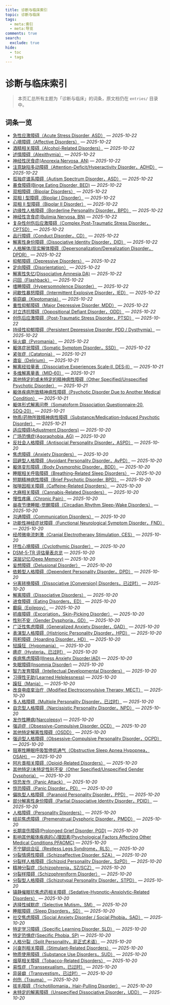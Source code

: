 ```yaml
---
title: 诊断与临床索引
topic: 诊断与临床
tags:
  - meta:索引
  - meta:导览
comments: true
search:
  exclude: true
hide:
  - toc
  - tags
---
```


# 诊断与临床索引

> 本页汇总所有主题为「诊断与临床」的词条，原文档仍在 `entries/` 目录中。

## 词条一览

- [急性应激障碍（Acute Stress Disorder, ASD）](../entries/Acute-Stress-Disorder-ASD.md) — *2025-10-22*
- [心境障碍（Affective Disorders）](../entries/Affective-Disorders.md) — *2025-10-22*
- [酒精相关障碍（Alcohol-Related Disorders）](../entries/Alcohol-Related-Disorders.md) — *2025-10-22*
- [述情障碍（Alexithymia）](../entries/Alexithymia.md) — *2025-10-22*
- [神经性厌食症(Anorexia Nervosa, AN)](../entries/Anorexia-Nervosa.md) — *2025-10-22*
- [注意缺陷多动障碍（Attention-Deficit/Hyperactivity Disorder，ADHD）](../entries/Attention-Deficit-Hyperactivity-Disorder-ADHD.md) — *2025-10-22*
- [孤独症谱系障碍（Autism Spectrum Disorder，ASD）](../entries/Autism-Spectrum-Disorder.md) — *2025-10-22*
- [暴食障碍(Binge Eating Disorder, BED)](../entries/Binge-Eating-Disorder.md) — *2025-10-22*
- [双相障碍（Bipolar Disorders）](../entries/Bipolar-Disorders.md) — *2025-10-22*
- [双相 I 型障碍（Bipolar I Disorder）](../entries/Bipolar-I-Disorder.md) — *2025-10-22*
- [双相 II 型障碍（Bipolar II Disorder）](../entries/Bipolar-II-Disorder.md) — *2025-10-22*
- [边缘性人格障碍（Borderline Personality Disorder，BPD）](../entries/Borderline-Personality-Disorder-BPD.md) — *2025-10-22*
- [神经性贪食症(Bulimia Nervosa, BN)](../entries/Bulimia-Nervosa.md) — *2025-10-22*
- [复杂性创伤后应激障碍（Complex Post-Traumatic Stress Disorder，CPTSD）](../entries/CPTSD.md) — *2025-10-22*
- [品行障碍（Conduct Disorder，CD）](../entries/Conduct-Disorder.md) — *2025-10-22*
- [解离性身份障碍（Dissociative Identity Disorder，DID）](../entries/DID.md) — *2025-10-22*
- [人格解体/现实解体障碍（Depersonalization/Derealization Disorder，DPDR）](../entries/Depersonalization-Derealization-Disorder-DPDR.md) — *2025-10-22*
- [抑郁障碍（Depressive Disorders）](../entries/Depressive-Disorders.md) — *2025-10-22*
- [定向障碍（Disorientation）](../entries/Disorientation.md) — *2025-10-22*
- [解离性失忆(Dissociative Amnesia,DA)](../entries/Dissociative-Amnesia-DA.md) — *2025-10-22*
- [闪回（Flashback）](../entries/Flashback.md) — *2025-10-22*
- [嗜睡障碍（Hypersomnolence Disorder）](../entries/Hypersomnolence-Disorder.md) — *2025-10-22*
- [间歇性暴怒障碍（Intermittent Explosive Disorder，IED）](../entries/Intermittent-Explosive-Disorder.md) — *2025-10-22*
- [偷窃癖（Kleptomania）](../entries/Kleptomania.md) — *2025-10-22*
- [重性抑郁障碍（Major Depressive Disorder, MDD）](../entries/Major-Depressive-Disorder-MDD.md) — *2025-10-22*
- [对立违抗障碍（Oppositional Defiant Disorder，ODD）](../entries/Oppositional-Defiant-Disorder.md) — *2025-10-22*
- [创伤后应激障碍（Post-Traumatic Stress Disorder，PTSD）](../entries/PTSD.md) — *2025-10-22*
- [持续性抑郁障碍（Persistent Depressive Disorder, PDD / Dysthymia）](../entries/Persistent-Depressive-Disorder-PDD.md) — *2025-10-22*
- [纵火癖（Pyromania）](../entries/Pyromania.md) — *2025-10-22*
- [躯体症状障碍（Somatic Symptom Disorder，SSD）](../entries/Somatic-Symptom-Disorder-SSD.md) — *2025-10-22*
- [紧张症（Catatonia）](../entries/Catatonia.md) — *2025-10-21*
- [谵妄（Delirium）](../entries/Delirium.md) — *2025-10-21*
- [解离经验量表（Dissociative Experiences Scale‑II, DES‑II）](../entries/Dissociative-Experiences-Scale-DES-II.md) — *2025-10-21*
- [多维解离量表（MID‑60）](../entries/Multidimensional-Inventory-of-Dissociation-MID-60.md) — *2025-10-21*
- [其他特定的或未特定的精神病性障碍（Other Specified/Unspecified Psychotic Disorder）](../entries/Other-Specified-or-Unspecified-Psychotic-Disorder.md) — *2025-10-21*
- [躯体疾病所致精神病性障碍（Psychotic Disorder Due to Another Medical Condition）](../entries/Psychotic-Disorder-Due-to-Another-Medical-Condition.md) — *2025-10-21*
- [躯体形式解离问卷（Somatoform Dissociation Questionnaire‑20, SDQ‑20）](../entries/Somatoform-Dissociation-Questionnaire-SDQ-20.md) — *2025-10-21*
- [物质/药物所致精神病性障碍（Substance/Medication-Induced Psychotic Disorder）](../entries/Substance-Medication-Induced-Psychotic-Disorder.md) — *2025-10-21*
- [适应障碍(Adjustment Disorders)](../entries/Adjustment-Disorders.md) — *2025-10-20*
- [广场恐惧症(Agoraphobia, AG)](../entries/Agoraphobia.md) — *2025-10-20*
- [反社会人格障碍（Antisocial Personality Disorder，ASPD）](../entries/Antisocial-Personality-Disorder-ASPD.md) — *2025-10-20*
- [焦虑障碍（Anxiety Disorders）](../entries/Anxiety-Disorders.md) — *2025-10-20*
- [回避型人格障碍（Avoidant Personality Disorder，AvPD）](../entries/Avoidant-Personality-Disorder-AvPD.md) — *2025-10-20*
- [躯体变形障碍（Body Dysmorphic Disorder，BDD）](../entries/Body-Dysmorphic-Disorder.md) — *2025-10-20*
- [睡眠相关呼吸障碍（Breathing-Related Sleep Disorders）](../entries/Breathing-Related-Sleep-Disorders.md) — *2025-10-20*
- [短期精神病性障碍（Brief Psychotic Disorder, BPD）](../entries/Brief-Psychotic-Disorder.md) — *2025-10-20*
- [咖啡因相关障碍（Caffeine-Related Disorders）](../entries/Caffeine-Related-Disorders.md) — *2025-10-20*
- [大麻相关障碍（Cannabis-Related Disorders）](../entries/Cannabis-Related-Disorders.md) — *2025-10-20*
- [慢性疼痛（Chronic Pain）](../entries/Chronic-Pain.md) — *2025-10-20*
- [昼夜节律睡眠-觉醒障碍（Circadian Rhythm Sleep-Wake Disorders）](../entries/Circadian-Rhythm-Sleep-Wake-Disorders.md) — *2025-10-20*
- [沟通障碍（Communication Disorders）](../entries/Communication-Disorders.md) — *2025-10-20*
- [功能性神经症状障碍（Functional Neurological Symptom Disorder，FND）](../entries/Conversion-Disorder-FND.md) — *2025-10-20*
- [经颅微电流刺激（Cranial Electrotherapy Stimulation, CES）](../entries/Cranial-Electrotherapy-Stimulation-CES.md) — *2025-10-20*
- [环性心境障碍（Cyclothymic Disorder）](../entries/Cyclothymic-Disorder.md) — *2025-10-20*
- [DSM-5-TR 评估量表总览](../entries/DSM-5TR-Scales.md) — *2025-10-20*
- [深层记忆(Deep Memory)](../entries/Deep-Memory.md) — *2025-10-20*
- [妄想障碍（Delusional Disorder）](../entries/Delusional-Disorder.md) — *2025-10-20*
- [依赖型人格障碍（Dependent Personality Disorder，DPD）](../entries/Dependent-Personality-Disorder-DPD.md) — *2025-10-20*
- [分离转换障碍（Dissociative [Conversion] Disorders，已过时）](../entries/Dissociative-Conversion-Disorder-Obsolete.md) — *2025-10-20*
- [解离障碍（Dissociative Disorders）](../entries/Dissociative-Disorders.md) — *2025-10-20*
- [进食障碍（Eating Disorders，ED）](../entries/Eating-Disorders-ED.md) — *2025-10-20*
- [癫痫（Epilepsy）](../entries/Epilepsy.md) — *2025-10-20*
- [抓痕障碍（Excoriation，Skin-Picking Disorder）](../entries/Excoriation-Skin-Picking-Disorder.md) — *2025-10-20*
- [性别不安（Gender Dysphoria，GD）](../entries/Gender-Dysphoria-GD.md) — *2025-10-20*
- [广泛性焦虑障碍（Generalized Anxiety Disorder，GAD）](../entries/Generalized-Anxiety-Disorder-GAD.md) — *2025-10-20*
- [表演型人格障碍（Histrionic Personality Disorder，HPD）](../entries/Histrionic-Personality-Disorder-HPD.md) — *2025-10-20*
- [囤积障碍（Hoarding Disorder，HD）](../entries/Hoarding-Disorder.md) — *2025-10-20*
- [轻躁狂（Hypomania）](../entries/Hypomania.md) — *2025-10-20*
- [癔症（Hysteria，已过时）](../entries/Hysteria.md) — *2025-10-20*
- [疾病焦虑障碍(Illness Anxiety Disorder,IAD)](../entries/Illness-Anxiety-Disorder.md) — *2025-10-20*
- [失眠障碍(Insomnia Disorder)](../entries/Insomnia-Disorder.md) — *2025-10-20*
- [智力发育障碍（Intellectual Developmental Disorders）](../entries/Intellectual-Developmental-Disorders.md) — *2025-10-20*
- [习得性无助(Learned Helplessness)](../entries/Learned-Helplessness.md) — *2025-10-20*
- [躁狂（Mania）](../entries/Mania.md) — *2025-10-20*
- [改良电痉挛治疗（Modified Electroconvulsive Therapy, MECT）](../entries/Modified-Electroconvulsive-Therapy-MECT.md) — *2025-10-20*
- [多人格障碍（Multiple Personality Disorder，已过时）](../entries/Multiple-Personality-Disorder-Obsolete.md) — *2025-10-20*
- [自恋型人格障碍（Narcissistic Personality Disorder，NPD）](../entries/Narcissistic-Personality-Disorder-NPD.md) — *2025-10-20*
- [发作性睡病(Narcolepsy)](../entries/Narcolepsy.md) — *2025-10-20*
- [强迫症（Obsessive-Compulsive Disorder, OCD）](../entries/OCD.md) — *2025-10-20*
- [其他特定解离性障碍（OSDD）](../entries/OSDD.md) — *2025-10-20*
- [强迫型人格障碍（Obsessive-Compulsive Personality Disorder，OCPD）](../entries/Obsessive-Compulsive-Personality-Disorder-OCPD.md) — *2025-10-20*
- [阻塞性睡眠呼吸暂停低通气（Obstructive Sleep Apnea Hypopnea，OSAH）](../entries/Obstructive-Sleep-Apnea-Hypopnea.md) — *2025-10-20*
- [阿片类相关障碍（Opioid-Related Disorders）](../entries/Opioid-Related-Disorders.md) — *2025-10-20*
- [其他特定/未特定性别不安（Other Specified/Unspecified Gender Dysphoria）](../entries/Other-Specified-Unspecified-Gender-Dysphoria.md) — *2025-10-20*
- [惊恐发作（Panic Attack）](../entries/Panic-Attack.md) — *2025-10-20*
- [惊恐障碍（Panic Disorder，PD）](../entries/Panic-Disorder.md) — *2025-10-20*
- [偏执型人格障碍（Paranoid Personality Disorder，PPD）](../entries/Paranoid-Personality-Disorder-PPD.md) — *2025-10-20*
- [部分解离性身份障碍（Partial Dissociative Identity Disorder，PDID）](../entries/Partial-Dissociative-Identity-Disorder-PDID.md) — *2025-10-20*
- [人格障碍（Personality Disorders）](../entries/Personality-Disorders.md) — *2025-10-20*
- [经前焦虑障碍（Premenstrual Dysphoric Disorder，PMDD）](../entries/Premenstrual-Dysphoric-Disorder.md) — *2025-10-20*
- [长期哀伤障碍(Prolonged Grief Disorder, PGD)](../entries/Prolonged-Grief-Disorder.md) — *2025-10-20*
- [影响其他躯体疾病的心理因素(Psychological Factors Affecting Other Medical Conditions,PFAOMC)](../entries/Psychological-Factors-Affecting-Other-Medical-Conditions.md) — *2025-10-20*
- [不宁腿综合征（Restless Legs Syndrome，RLS）](../entries/Restless-Legs-Syndrome.md) — *2025-10-20*
- [分裂情感性障碍（Schizoaffective Disorder, SZA）](../entries/Schizoaffective-Disorder.md) — *2025-10-20*
- [分裂样人格障碍（Schizoid Personality Disorder，SzPD）](../entries/Schizoid-Personality-Disorder-SzPD.md) — *2025-10-20*
- [精神分裂症（Schizophrenia，SZ/SCZ）](../entries/Schizophrenia-SZ.md) — *2025-10-20*
- [分裂样障碍（Schizophreniform Disorder）](../entries/Schizophreniform-Disorder.md) — *2025-10-20*
- [分裂型人格障碍（Schizotypal Personality Disorder，STPD）](../entries/Schizotypal-Personality-Disorder-STPD.md) — *2025-10-20*
- [镇静催眠抗焦虑药相关障碍（Sedative-Hypnotic-Anxiolytic-Related Disorders）](../entries/Sedative-Hypnotic-Anxiolytic-Related-Disorders.md) — *2025-10-20*
- [选择性缄默症（Selective Mutism，SM）](../entries/Selective-Mutism.md) — *2025-10-20*
- [睡眠障碍（Sleep Disorders，SD）](../entries/Sleep-Disorders-SD.md) — *2025-10-20*
- [社交焦虑障碍（Social Anxiety Disorder / Social Phobia，SAD）](../entries/Social-Anxiety-Disorder.md) — *2025-10-20*
- [特定学习障碍（Specific Learning Disorder, SLD）](../entries/Specific-Learning-Disorder.md) — *2025-10-20*
- [特定恐惧症(Specific Phobia, SP)](../entries/Specific-Phobia.md) — *2025-10-20*
- [人格分裂（Split Personality，非正式术语）](../entries/Split-Personality.md) — *2025-10-20*
- [兴奋剂相关障碍（Stimulant-Related Disorders）](../entries/Stimulant-Related-Disorders.md) — *2025-10-20*
- [物质使用障碍（Substance Use Disorders，SUD）](../entries/Substance-Use-Disorders-SUD.md) — *2025-10-20*
- [烟草相关障碍（Tobacco-Related Disorders）](../entries/Tobacco-Related-Disorders.md) — *2025-10-20*
- [易性症（Transsexualism，已过时）](../entries/Transsexualism-Obsolete.md) — *2025-10-20*
- [异装癖（Transvestism，已过时）](../entries/Transvestism-Obsolete.md) — *2025-10-20*
- [创伤（Trauma）](../entries/Trauma.md) — *2025-10-20*
- [拔毛障碍（Trichotillomania，Hair-Pulling Disorder）](../entries/Trichotillomania-Hair-Pulling-Disorder.md) — *2025-10-20*
- [未特定的解离障碍（Unspecified Dissociative Disorder，UDD）](../entries/Unspecified-Dissociative-Disorder-UDD.md) — *2025-10-20*
